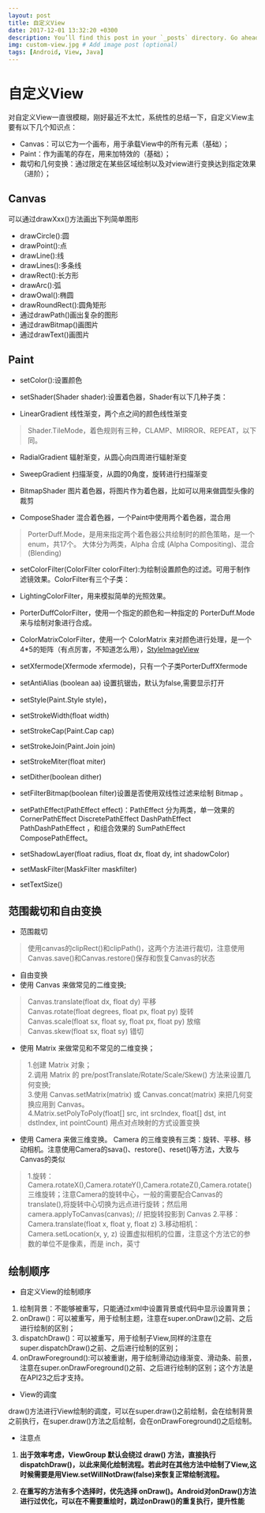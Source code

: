 ```yaml
---
layout: post
title: 自定义View
date: 2017-12-01 13:32:20 +0300
description: You’ll find this post in your `_posts` directory. Go ahead and edit it and re-build the site to see your changes. # Add post description (optional)
img: custom-view.jpg # Add image post (optional)
tags: [Android, View, Java]
---
```


# 自定义View

对自定义View一直很模糊，刚好最近不太忙，系统性的总结一下，自定义View主要有以下几个知识点：

- Canvas：可以它为一个画布，用于承载View中的所有元素（基础）；
- Paint：作为画笔的存在，用来加特效的（基础）；
- 裁切和几何变换：通过限定在某些区域绘制以及对view进行变换达到指定效果（进阶）；

## Canvas

可以通过drawXxx()方法画出下列简单图形

- drawCircle():圆
- drawPoint():点
- drawLine():线
- drawLines():多条线
- drawRect():长方形
- drawArc():弧
- drawOwal():椭圆
- drawRoundRect():圆角矩形
- 通过drawPath()画出复杂的图形
- 通过drawBitmap()画图片
- 通过drawText()画图片

## Paint
- setColor():设置颜色

- setShader(Shader shader):设置着色器，Shader有以下几种子类：

- LinearGradient 线性渐变，两个点之间的颜色线性渐变

> Shader.TileMode，着色规则有三种，CLAMP、MIRROR、REPEAT，以下同。

- RadialGradient 辐射渐变，从圆心向四周进行辐射渐变

- SweepGradient 扫描渐变，从圆的0角度，旋转进行扫描渐变

- BitmapShader 图片着色器，将图片作为着色器，比如可以用来做圆型头像的裁剪

- ComposeShader 混合着色器，一个Paint中使用两个着色器，混合用

>PorterDuff.Mode，是用来指定两个着色器公共绘制时的颜色策略，是一个enum，共17个。
大体分为两类，Alpha 合成 (Alpha Compositing)、混合 (Blending)

- setColorFilter(ColorFilter colorFilter):为绘制设置颜色的过滤。可用于制作滤镜效果。ColorFilter有三个子类：

- LightingColorFilter，用来模拟简单的光照效果。
- PorterDuffColorFilter，使用一个指定的颜色和一种指定的 PorterDuff.Mode 来与绘制对象进行合成。
- ColorMatrixColorFilter，使用一个 ColorMatrix 来对颜色进行处理，是一个4*5的矩阵（有点厉害，不知道怎么用），[StyleImageView](https://github.com/chengdazhi/StyleImageView)

- setXfermode(Xfermode xfermode)，只有一个子类PorterDuffXfermode
- setAntiAlias (boolean aa) 设置抗锯齿，默认为false,需要显示打开
- setStyle(Paint.Style style)，
- setStrokeWidth(float width)
- setStrokeCap(Paint.Cap cap)
- setStrokeJoin(Paint.Join join)
- setStrokeMiter(float miter)
- setDither(boolean dither)
- setFilterBitmap(boolean filter)设置是否使用双线性过滤来绘制 Bitmap 。
- setPathEffect(PathEffect effect)：PathEffect 分为两类，单一效果的  CornerPathEffect DiscretePathEffect DashPathEffect PathDashPathEffect ，和组合效果的  SumPathEffect ComposePathEffect。
- setShadowLayer(float radius, float dx, float dy, int shadowColor)
- setMaskFilter(MaskFilter maskfilter)
- setTextSize()

## 范围裁切和自由变换

- 范围裁切

>使用canvas的clipRect()和clipPath()，这两个方法进行裁切，注意使用Canvas.save()和Canvas.restore()保存和恢复Canvas的状态

- 自由变换
- 使用 Canvas 来做常见的二维变换;
> Canvas.translate(float dx, float dy) 平移  
> Canvas.rotate(float degrees, float px, float py) 旋转  
> Canvas.scale(float sx, float sy, float px, float py) 放缩  
> Canvas.skew(float sx, float sy) 错切  

- 使用 Matrix 来做常见和不常见的二维变换；

> 1.创建 Matrix 对象；  
> 2.调用 Matrix 的 pre/postTranslate/Rotate/Scale/Skew() 方法来设置几何变换;  
> 3.使用 Canvas.setMatrix(matrix) 或 Canvas.concat(matrix) 来把几何变换应用到 Canvas。  
> 4.Matrix.setPolyToPoly(float[] src, int srcIndex, float[] dst, int dstIndex, int pointCount) 用点对点映射的方式设置变换

- 使用 Camera 来做三维变换。    Camera 的三维变换有三类：旋转、平移、移动相机。注意使用Camera的sava()、restore()、reset()等方法，大致与Canvas的类似
>    1.旋转：Camera.rotateX(),Camera.rotateY(),Camera.rotateZ(),Camera.rotate() 三维旋转；注意Camera的旋转中心，一般的需要配合Canvas的translate(),将旋转中心切换为远点进行旋转；然后用camera.applyToCanvas(canvas); // 把旋转投影到 Canvas
>    2.平移：Camera.translate(float x, float y, float z)
>    3.移动相机：Camera.setLocation(x, y, z) 设置虚拟相机的位置，注意这个方法它的参数的单位不是像素，而是 inch，英寸

## 绘制顺序

- 自定义View的绘制顺序

1. 绘制背景：不能够被重写，只能通过xml中设置背景或代码中显示设置背景；
2. onDraw()：可以被重写，用于绘制主题，注意在super.onDraw()之前、之后进行绘制的区别；
3. dispatchDraw()：可以被重写，用于绘制子View,同样的注意在super.dispatchDraw()之前、之后进行绘制的区别；
4. onDrawForeground():可以被重谢，用于绘制滑动边缘渐变、滑动条、前景，注意在super.onDrawForeground()之前、之后进行绘制的区别；这个方法是在API23之后才支持。

- View的调度

draw()方法进行View绘制的调度，可以在super.draw()之前绘制，会在绘制背景之前执行，在super.draw()方法之后绘制，会在onDrawForeground()之后绘制。

- 注意点

1. **出于效率考虑，ViewGroup 默认会绕过 draw() 方法，直接执行 dispatchDraw()，以此来简化绘制流程。若此时在其他方法中绘制了View,这时候需要是用View.setWillNotDraw(false)来恢复正常绘制流程。**

2. **在重写的方法有多个选择时，优先选择 onDraw()。Android对onDraw()方法进行过优化，可以在不需要重绘时，跳过onDraw()的重复执行，提升性能**

